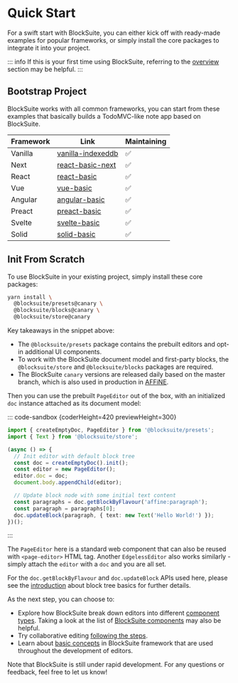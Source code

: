 # Quick Start

For a swift start with BlockSuite, you can either kick off with ready-made examples for popular frameworks, or simply install the core packages to integrate it into your project.

::: info
If this is your first time using BlockSuite, referring to the [overview](./overview) section may be helpful.
:::

## Bootstrap Project

BlockSuite works with all common frameworks, you can start from these examples that basically builds a TodoMVC-like note app based on BlockSuite.

<table>
  <thead>
    <tr>
      <th>Framework</th>
      <th>Link</th>
      <th>Maintaining</th>
    </tr>
  </thead>
  <tbody>
    <tr>
      <td><Icon name="TypeScript" />Vanilla</td>
      <td><a href="https://stackblitz.com/github/toeverything/blocksuite-examples/tree/master/vanilla-indexeddb" target="_blank">vanilla-indexeddb</a></td>
      <td>✅</td>
    </tr>
    <tr>
      <td><Icon name="Next" />Next</td>
      <td><a href="https://github.com/toeverything/blocksuite-examples/tree/master/react-basic-next" target="_blank">react-basic-next</a></td>
      <td>✅</td>
    </tr>
    <tr>
      <td><Icon name="React" />React</td>
      <td><a href="https://stackblitz.com/github/toeverything/blocksuite-examples/tree/master/react-basic" target="_blank">react-basic</a></td>
      <td>✅</td>
    </tr>
    <tr>
      <td><Icon name="Vue" />Vue</td>
      <td><a href="https://stackblitz.com/github/toeverything/blocksuite-examples/tree/master/vue-basic" target="_blank">vue-basic</a></td>
      <td>✅</td>
    </tr>
    <tr>
      <td><Icon name="Angular" />Angular</td>
      <td><a href="https://github.com/toeverything/blocksuite-examples/tree/master/angular-basic" target="_blank">angular-basic</a></td>
      <td>✅</td>
    </tr>
    <tr>
      <td><Icon name="Preact" icon="https://raw.githubusercontent.com/preactjs/preact-www/master/src/assets/branding/symbol.svg" />Preact</td>
      <td><a href="https://stackblitz.com/github/toeverything/blocksuite-examples/tree/master/preact-basic" target="_blank">preact-basic</a></td>
      <td>✅</td>
    </tr>
    <tr>
      <td><Icon name="Svelte" />Svelte</td>
      <td><a href="https://stackblitz.com/github/toeverything/blocksuite-examples/tree/master/svelte-basic" target="_blank">svelte-basic</a></td>
      <td>✅</td>
    </tr>
    <tr>
      <td><Icon name="Solid" icon="https://www.solidjs.com/img/favicons/favicon-32x32.png" />Solid</td>
      <td><a href="https://stackblitz.com/github/toeverything/blocksuite-examples/tree/master/solid-basic" target="_blank">solid-basic</a></td>
      <td>✅</td>
    </tr>
  </tbody>
</table>

## Init From Scratch

To use BlockSuite in your existing project, simply install these core packages:

```sh
yarn install \
  @blocksuite/presets@canary \
  @blocksuite/blocks@canary \
  @blocksuite/store@canary
```

Key takeaways in the snippet above:

- The `@blocksuite/presets` package contains the prebuilt editors and opt-in additional UI components.
- To work with the BlockSuite document model and first-party blocks, the `@blocksuite/store` and `@blocksuite/blocks` packages are required.
- The BlockSuite `canary` versions are released daily based on the master branch, which is also used in production in [AFFiNE](https://github.com/toeverything/AFFiNE).

Then you can use the prebuilt `PageEditor` out of the box, with an initialized `doc` instance attached as its document model:

::: code-sandbox {coderHeight=420 previewHeight=300}

```ts /index.ts [active]
import { createEmptyDoc, PageEditor } from '@blocksuite/presets';
import { Text } from '@blocksuite/store';

(async () => {
  // Init editor with default block tree
  const doc = createEmptyDoc().init();
  const editor = new PageEditor();
  editor.doc = doc;
  document.body.appendChild(editor);

  // Update block node with some initial text content
  const paragraphs = doc.getBlockByFlavour('affine:paragraph');
  const paragraph = paragraphs[0];
  doc.updateBlock(paragraph, { text: new Text('Hello World!') });
})();
```

:::

The `PageEditor` here is a standard web component that can also be reused with `<page-editor>` HTML tag. Another `EdgelessEditor` also works similarly - simply attach the `editor` with a `doc` and you are all set.

For the `doc.getBlockByFlavour` and `doc.updateBlock` APIs used here, please see the [introduction](./working-with-block-tree#block-tree-basics) about block tree basics for further details.

As the next step, you can choose to:

- Explore how BlockSuite break down editors into different [component types](./component-types). Taking a look at the list of [BlockSuite components](../components/overview) may also be helpful.
- Try collaborative editing [following the steps](https://github.com/toeverything/blocksuite/blob/master/BUILDING.md#test-collaboration).
- Learn about [basic concepts](./working-with-block-tree) in BlockSuite framework that are used throughout the development of editors.

Note that BlockSuite is still under rapid development. For any questions or feedback, feel free to let us know!
